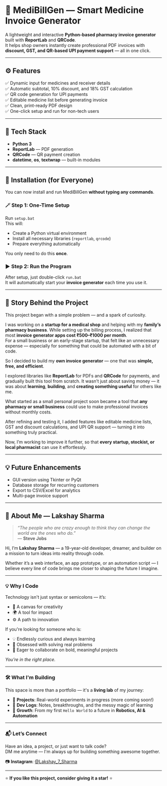 # 💊 MediBillGen — Smart Medicine Invoice Generator

A lightweight and interactive **Python-based pharmacy invoice generator** built with **ReportLab** and **QRCode**.  
It helps shop owners instantly create professional PDF invoices with **discount, GST, and QR-based UPI payment support** — all in one click.

---

## ⚙️ Features

✅ Dynamic input for medicines and receiver details  
✅ Automatic subtotal, 10% discount, and 18% GST calculation  
✅ QR code generation for UPI payments  
✅ Editable medicine list before generating invoice  
✅ Clean, print-ready PDF design  
✅ One-click setup and run for non-tech users  

---

## 🧠 Tech Stack

- **Python 3**
- **ReportLab** — PDF generation  
- **QRCode** — QR payment creation  
- **datetime**, **os**, **textwrap** — built-in modules  

---

## 🧰 Installation (for Everyone)

You can now install and run MediBillGen **without typing any commands**.  

### 🪄 Step 1: One-Time Setup
Run `setup.bat`  
This will:
- Create a Python virtual environment  
- Install all necessary libraries (`reportlab`, `qrcode`)  
- Prepare everything automatically  

You only need to do this **once**.

### ▶️ Step 2: Run the Program
After setup, just double-click `run.bat`  
It will automatically start your **invoice generator** each time you use it.

---

## 🧩 Story Behind the Project

This project began with a simple problem — and a spark of curiosity.  

I was working on a **startup for a medical shop** and helping with my **family’s pharmacy business**. While setting up the billing process, I realized that most **invoice generator apps cost ₹500–₹1000 per month**.  
For a small business or an early-stage startup, that felt like an unnecessary expense — especially for something that could be automated with a bit of code.  

So I decided to build my **own invoice generator** — one that was **simple, free, and efficient**.  

I explored libraries like **ReportLab** for PDFs and **QRCode** for payments, and gradually built this tool from scratch. It wasn’t just about saving money — it was about **learning**, **building**, and **creating something useful** for others like me.  

What started as a small personal project soon became a tool that **any pharmacy or small business** could use to make professional invoices without monthly costs.  

After refining and testing it, I added features like editable medicine lists, GST and discount calculations, and UPI QR support — turning it into something truly practical.  

Now, I’m working to improve it further, so that **every startup, stockist, or local pharmacist** can use it effortlessly.  

---

## 💡 Future Enhancements

- GUI version using Tkinter or PyQt  
- Database storage for recurring customers  
- Export to CSV/Excel for analytics  
- Multi-page invoice support  

---

## 👋 About Me — Lakshay Sharma

> *“The people who are crazy enough to think they can change the world are the ones who do.”*  
> — **Steve Jobs**

Hi, I’m **Lakshay Sharma** — a 19-year-old developer, dreamer, and builder on a mission to turn ideas into reality through code.

Whether it’s a web interface, an app prototype, or an automation script — I believe every line of code brings me closer to shaping the future I imagine.

---

### 💡 Why I Code

Technology isn't just syntax or semicolons — it’s:

* 🎨 A canvas for creativity  
* 🌍 A tool for impact  
* ⚙️ A path to innovation  

If you're looking for someone who is:

* 💡 Endlessly curious and always learning  
* 🧠 Obsessed with solving real problems  
* 🤝 Eager to collaborate on bold, meaningful projects  

*You’re in the right place.*

---

### 🛠 What I'm Building

This space is more than a portfolio — it's a **living lab** of my journey:

* 🔗 **Projects**: Real-world experiments in progress (more coming soon!)  
* 📓 **Dev Logs**: Notes, breakthroughs, and the messy magic of learning  
* 🌱 **Growth**: From my first `Hello World` to a future in **Robotics, AI & Automation**

---

### 📬 Let’s Connect

Have an idea, a project, or just want to talk code?  
DM me anytime — I'm always up for building something awesome together.

📷 **Instagram**: [@Lakshay_7_Sharma](https://www.instagram.com/Lakshay_7_Sharma)

---

⭐ **If you like this project, consider giving it a star!** ⭐